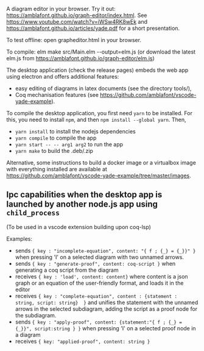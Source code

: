 A diagram editor in your browser. Try it out: https://amblafont.github.io/graph-editor/index.html.
See https://www.youtube.com/watch?v=iWSw4RK8wEk and https://amblafont.github.io/articles/yade.pdf for a short presentation. 

To test offline: open grapheditor.html in your browser.

To compile: elm make src/Main.elm --output=elm.js
(or download the latest elm.js from https://amblafont.github.io/graph-editor/elm.js)

The desktop application (check the release pages) embeds the web app using electron and offers additional features:
- easy editing of diagrams in latex documents (see the directory tools/),
- Coq mechanisation features (see https://github.com/amblafont/vscode-yade-example).

To compile the desktop application, you first need `yarn` to be installed. For this, you need to install `npm`, and then `npm install --global yarn`.
Then,

- `yarn install` to install the nodejs dependencies
- `yarn compile` to compile the app
- `yarn start -- -- arg1 arg2` to run the app
- `yarn make` to build the .deb/.zip

Alternative, some instructions to build a docker image or a virtualbox image with everything installed are available at https://github.com/amblafont/vscode-yade-example/tree/master/images.

Ipc capabilities when the desktop app is launched by another node.js app using `child_process`
---------------
(To be used in a vscode extension building upon coq-lsp)

Examples:
- sends `{ key : "incomplete-equation", content: "{ f ; {_} = {_}}" }`
 when pressing 'I' on a selected diagram with two unnamed arrows.
- sends `{ key : "generate-proof", content: coq-script }`
 when generating a coq script from the diagram
- receives `{ key : 'load', content: content}` where content is
  a json graph or an equation of the user-friendly format, and loads it 
  in the editor
- receives `{ key : "complete-equation", content : {statement : string, script: string}  }` 
   and unifies the statement with the unnamed arrows
   in the selected subdiagram, adding the script as a proof node for the subdiagram.
- sends `{ key : "apply-proof", content: {statement:"{ f ; {_} = {_}}", script:string } }`
when pressing 'I' on a selected proof node in a diagram
- receives `{ key: "applied-proof", content: string }`





